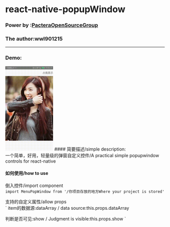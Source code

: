 # react-native-popupWindow
### Power by :[PacteraOpenSourceGroup](https://github.com/PacteraOpenSourceGroup)
### The author:wwl901215


-----------
### Demo:<br>
<img src="https://github.com/PacteraOpenSourceGroup/react-native-popupWindow/blob/master/gif/demo.gif?raw=true" width=30%/>
#### 简要描述/simple description:<br>
一个简单，好用，轻量级的弹窗自定义控件/A practical simple popupwindow controls for react-native<br>

#### 如何使用/how to use<br>

倒入控件/import component<br>
`
import MenuPopWindow from '/你项目存放的地方Where your project is stored'
`

支持的自定义属性/allow props<br>
`
item的数据源:dataArray / data source:this.props.dataArray

判断是否可见:show / Judgment is visible:this.props.show
`
